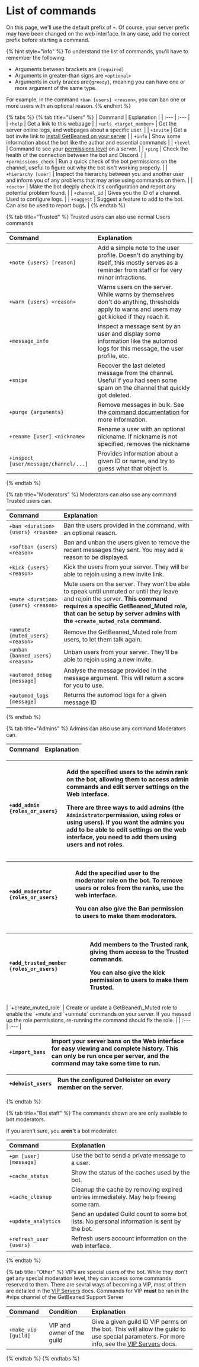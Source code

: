 # List of commands

On this page, we'll use the default prefix of `+`. Of course, your server prefix may have been changed on the web interface. In any case, add the correct prefix before starting a command.

{% hint style="info" %}
To understand the list of commands, you'll have to remember the following:

* Arguments between brackets are `[required]`
* Arguments in greater-than signs are `<optional>`
* Arguments in curly braces are`{greedy}`, meaning you can have one or more argument of the same type.

For example, in the command `+ban {users} <reason>`, you can ban one or more users with an optional reason.
{% endhint %}

{% tabs %}
{% tab title="Users" %}
| Command | Explanation |
| :--- | :--- |
| `+help` | Get a link to this webpage |
| `+urls <target_member>` | Get the server online logs, and webpages about a specific user. |
| `+invite` | Get a bot invite link to [install GetBeaned on your server](tutorial-setting-up-your-server-for-the-first-time.md) |
| `+info` | Show some information about the bot like the author and essential commands |
| `+level` | Command to see your [permissions level](levels-and-permissions.md) on a server. |
| `+ping` | Check the health of the connection between the bot and Discord. |
| `+permissions_check` | Run a quick check of the bot permissions on the channel, useful to figure out why the bot isn't working properly. |
| `+hierarchy [user]` | Inspect the hierarchy between you and another user and inform you of any problems that may arise using commands on them. |
| `+doctor` | Make the bot deeply check it's configuration and report any potential problem found. |
| `+channel_id` | Gives you the ID of a channel. Used to configure logs. |
| `+suggest` | Suggest a feature to add to the bot. Can also be used to report bugs. |
{% endtab %}

{% tab title="Trusted" %}
Trusted users can also use normal Users commands

| Command | Explanation |
| :--- | :--- |
| `+note {users} [reason]` | Add a simple note to the user profile. Doesn't do anything by itself, this mostly serves as a reminder from staff or for very minor infractions. |
| `+warn {users} <reason>` | Warns users on the server. While warns by themselves don't do anything, thresholds apply to warns and users may get kicked if they reach it. |
| `+message_info` | Inspect a message sent by an user and display some information like the automod logs for this message, the user profile, etc. |
| `+snipe` | Recover the last deleted message from the channel. Useful if you had seen some spam on the channel that quickly got deleted. |
| `+purge {arguments}` | Remove messages in bulk. See the [command documentation](using-the-purge-command-to-remove-messages.md) for more information. |
| `+rename [user] <nickname>` | Rename a user with an optional nickname. If nickname is not specified, removes the nickname |
| `+inspect [user/message/channel/...]` | Provides information about a given ID or name, and try to guess what that object is. |
{% endtab %}

{% tab title="Moderators" %}
Moderators can also use any command Trusted users can.

| Command | Explanation |
| :--- | :--- |
| `+ban <duration>{users} <reason>` | Ban the users provided in the command, with an optional reason. |
| `+softban {users} <reason>` | Ban and unban the users given to remove the recent messages they sent. You may add a reason to be displayed. |
| `+kick {users} <reason>` | Kick the users from your server. They will be able to rejoin using a new invite link. |
| `+mute <duration>{users} <reason>` | Mute users on the server. They won't be able to speak until unmuted or until they leave and rejoin the server. **This command requires a specific GetBeaned\_Muted role, that can be setup by server admins with the `+create_muted_role` command.** |
| `+unmute {muted_users} <reason>` | Remove the GetBeaned\_Muted role from users, to let them talk again. |
| `+unban {banned_users} <reason>` | Unban users from your server. They'll be able to rejoin using a new invite. |
| `+automod_debug [message]` | Analyse the message provided in the message argument. This will return a score for you to use. |
| `+automod_logs [message]` | Returns the automod logs for a given message ID |
{% endtab %}

{% tab title="Admins" %}
Admins can also use any command Moderators can.

| Command | Explanation |
| :--- | :--- |


<table>
  <thead>
    <tr>
      <th style="text-align:left"><code>+add_admin {roles_or_users}</code>
      </th>
      <th style="text-align:left">
        <p>Add the specified users to the admin rank on the bot, allowing them to
          access admin commands and edit server settings on the Web interface.</p>
        <p>There are three ways to add admins (the <code>Administrator</code>permission,
          using roles or using users). If you want the admins you add <b>to be able to edit settings</b> on
          the web interface, <b>you need to add them using users and not roles.</b>
        </p>
      </th>
    </tr>
  </thead>
  <tbody></tbody>
</table><table>
  <thead>
    <tr>
      <th style="text-align:left"><code>+add_moderator {roles_or_users}</code>
      </th>
      <th style="text-align:left">
        <p>Add the specified user to the moderator role on the bot. To remove users
          or roles from the ranks, use the web interface.</p>
        <p>You can also give the Ban permission to users to make them moderators.</p>
      </th>
    </tr>
  </thead>
  <tbody></tbody>
</table><table>
  <thead>
    <tr>
      <th style="text-align:left"><code>+add_trusted_member {roles_or_users}</code>
      </th>
      <th style="text-align:left">
        <p>Add members to the Trusted rank, giving them access to the Trusted commands.</p>
        <p>You can also give the kick permission to users to make them Trusted.</p>
      </th>
    </tr>
  </thead>
  <tbody></tbody>
</table>| `+create_muted_role` | Create or update a GetBeaned\_Muted role to enable the `+mute`and `+unmute` commands on your server. If you messed up the role permissions, re-running the command should fix the role. |
| :--- | :--- |


| `+import_bans` | Import your server bans on the Web interface for easy viewing and complete history. This can only be run once per server, and the command may take some time to run. |
| :--- | :--- |


| `+dehoist_users` | Run the configured DeHoister on every member on the server. |
| :--- | :--- |
{% endtab %}

{% tab title="Bot staff" %}
The commands shown are are only available to bot moderators.

If you aren't sure, you **aren't** a bot moderator.

| Command | Explanation |
| :--- | :--- |
| `+pm [user] [message]` | Use the bot to send a private message to a user. |
| `+cache_status` | Show the status of the caches used by the bot. |
| `+cache_cleanup` | Cleanup the cache by removing expired entries immediately. May help freeing some ram. |
| `+update_analytics` | Send an updated Guild count to some bot lists. No personal information is sent by the bot. |
| `+refresh_user {users}` | Refresh users account information on the web interface. |
{% endtab %}

{% tab title="Other" %}
VIPs are special users of the bot. While they don't get any special moderation level, they can access some commands reserved to them. There are sevral ways of becoming a VIP, most of them are detailed in the [VIP Servers](vip-servers.md) docs. Commands for VIP **must** be ran in the \#vips channel of the GetBeaned Support Server

| Command | Condition | Explanation |
| :--- | :--- | :--- |
| `+make_vip [guild]` | VIP and owner of the guild | Give a given guild ID VIP perms on the bot. This will allow the guild to use special parameters. For more info, see the [VIP Servers](vip-servers.md) docs. |
{% endtab %}
{% endtabs %}

